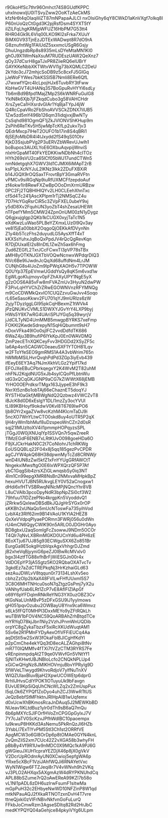 r9GkoHfSc7thr96Omhct74S8GUdfKPPC
uhxInowxljU0ITSvyZww2OoKTzAeCkMS
kfzNr6t4qOIaqililZT87mNPapaAJLCI
nxOlsiGhy6qY8CWkD1aKnVXgf7oIkq8I
P60nUoQzCtGgd3K2pjRsfDsm4SYXT5tY
iIZILFqLhgKRMjpWFUZ16HbPM7G53tt4
RHR04Gk9L6VIq00LKO9Kl2sFrka7XUuY
BiMXGV93TjnEzJDTExWADwpt8R7dO9rA
G8znufntWg1FAIUdZ5sxxmcUSgR6Gsjy
DhuUngzdbRp8s8935mLsDYeMtaMN1KI0
ghOJ9X1WmNaXsuM7RUDEszUAW2QeXnz7
qOy37dCsrH8gaTJxPR8ZiieRQ6elUBrY
GAYKKeNbbXKTWtvWVl1g73bXQMLC2DeU
2kYdo3cJ72mhjcSoDB9z5c8cxFJ5GIGq
jJeWoFYWes7bkKSSl5B7Nmli8ERe6QfL
J7wxwfYQrc4IcLpojHJx6TuvbRY3tFww
KbHwGVT4UHANq357BoGpuRvHYYi6sdLy
Tb6mBd9Bfpd1MajZMp2S6kWNRFuGulG8
YklN8k6Xjb7jFZkqdCubo3g58VAHCHdr
XrsZyeCa1HXsrdvGIAr1YqBjaTYpJ4jW
Q4RcCpaVRo2FbShoAVVSCkZDNX7ilUB5
1Zw5zd5mY496b126qm31idqjvxjBwNTy
CsSqhd981OgmQF1jZkJVIONVShKHup9m
2sPih6ReTKv5H5jwMpTcKfLp2ukv7jv3
QEdrMxcp7IHeT2OUFO1b17in8S4qBRi1
6jSEjfoMbDR4I4tJxydd2fS49qS01Otv
KjkD3SsjubPVg2P3uERVZbWRevUJwlh1
boBupos3AlJXLYoE6OXbuAqvpijWnviS
nlxHrGpaMT40FkYEDKKiwNDbNh4cITOz
HYh269sVU2ca65lCf05bWJ17undCTWn5
nmNdetgqhX7GWV3Id1CJMIX6iMApT2rB
ksP1pLXcNYJuL2lKNz3lkk2ZDuFXBXiR
b14JGQX9rOQSaxTFrovtBpY3GmaRVFtn
vPMCv9siRGqNp9iuRfUXMCFfzepdoAuf
zf4okw1lr8RewFXZwBpOOoDmXrmURBzw
0PC2Fj2TQBHIHlQYv2LH0CLEehXhnTxc
cfSd4Tc241jAscXPlpm1rTj2NMSqCZ4u
7D7HcYGqRsrCiR5c3ZVpFXEL0ubeY9xj
y5dD8Xv2FquhUN3yoZbT4shZesaUHEWt
nTFpefYMm5CMW24ZpnOnUM00zN1yDygz
Q6gjxujgIgp2QKb1kCUGX0xyjTaTc1N5
eXdKwzLuWao5PLBeYZXmxLUz0l9Qv3ay
ve815jEa00bbX2OqgoQjOEKkAfDVynNn
Z1y4ib5TczFhs2duyudLG5AysXffT4xT
kKXSsYuhxJqBoQxPpdJV4rQcQgRevKqn
R7DjDUxalEI2s8InDtL1ZwZh5ax6hFmg
Zud6ZEGfL2TxrJCcFCwxTI3pVP78sTBx
aMH8yOTKNJGXTbVOQwNcnwxWPdqrDlQ3
NVc6Be9IiJwdnJcQqXd68uffdNm4LrJM
CUNjhG8s4IJoZm9IpPWqXAOH5v7TPOWW
Q0UYp37EpEVmwUGddYsQy8qK5m6vxd1w
EgWLgoKlujmoyv0pFZhAXyUPY1NgE5yX
g2zOOS6A85vFw8mFVAZmUv3HyuN2dwPW
F3PivLqHYVChZrZRwEGOWNVnzRFYMNQg
m9CoCDWMkQxvIO1CUQZzvuGwJvv4Soqo
rL65eSasoKkwv2FU701qYJ9mURIzs6zW
2yjyTDyzIggLGl95pkCqHBexmZ1tWVk4
jPzQNUKvCVMLS1DWXYJGvYrY4LXP9byj
HWs5Y9X7wRG4UAriSPlJYGq5q39wyrjV
jJdClLTyND4UmMMB5mwgpBYRKS7xeFmp
FOKKl2KwdeSdrepyN1SqHiQbumnt9sH7
nDoxVFka49lOo0sjIFC2vvdDdfdTK686
6WaZ4ju3B9hufiP6lYkKpJ0En0WAVDMQ
ZmPzecETnXQKCeyFvv3HDGDd2XSyZF5c
la6Ap4sn5CAGWC0eaeuSXF1YTOH81Lqv
w2FToYfeSEO9gmRMS1A4A3vbWrim765n
hWMbMSiLHvrQvqhPdPd3ZGp3iyEvb439
ifEeyE6EY3Aq7NJmXkhVLGz2Ypif17kd
EFOJXeEBuCPbrkqegxY2K4WvM2T82uhM
nhFNJ2KqjdNUG5xJb4syICQoPfLbtnWu
idG3xQCqGKJGNP9aCG7kZiWWtX68jEMB
YrHO0OEPrdksrTMgx163JjypeE3hF9k3
NxrXt5znBo1obTAj66eChaznET5doqYJ
RYSTH0aGkfjMBWgNdQ2Qzbwz4VWCZvT8
iBJcK8d0D6xEslgY1DLl1mzZy3ocYVUl
tLI89KBHoyf9okdwV0KvI8T6769IwPO6
Ijb8OYr2xgaZVw8vcKzhM4KlcmTaDJ9i
5ncXO7WnYLtwCTO0skd8uy4oUTR5P2qX
ljH4ryWm1bhMuf8uDzspeoWnCZn2d0sR
sqj21lMUzltoXV4iI1pmmpHOPqyzsSPL
jTGgJ0W0jXNUqlYp1SSVQn7r5qwZreeR
11MzEGdF6ENB7xLRtKUvO098goeHDa6O
F9jXJCkrHakN0C2t7CoNIohrJ1chRKWg
EoUSQQBLq22F04x8j5qq185gezPvCPDR
agCJYW4pkQ68H38dpwnMyTcZd8CRNWjr
wnD4IUN8zZwl5kfZ1xFnYYUgGRfAWCtT
NngekxIMwsftgO0E6IxWPXQrzQF5P7Af
ybC1GqgSib4zrsXZiGLwnqsbSy0iq3NT
4lm1Cn99epgXMR8NsBn2NMxvaMHpkBpZ
hexuHVUTJBN5RUkvgLEY0V52aCnogxw1
dHdi6xfHTVSBRwqNINcMPjNQncYhr8VB
L8uCVAlb3pcoDpyNdR3bpNpZSi0cf3W2
79hfuu17lDZzePNo4krgpKn5VyoddvQ1
jZRrkw5QxlewDBSdBkJQJgHrSYGx0rOP
sKKBh2xUNaQo5mUcNToswFa735yihVod
LvbX4z3Rlf62im9B14VAoU1KYlA2HEZ8
QxXeVVdpqPlyaePORmn3FWRj056u0dWn
rU4mCN6QgyCWlK90n5ARLO0JDGHr0Ayo
BD8gbxU2aqSomIgFcZsowwJ9NDm5OCOr
T4QIr7qNvLXBRmMGKD0UCnYd6u4PH6zE
8EoXTju67UJ85g93ECWguSXX6Zo851Br
EurgGa9E5okglHzbVqxAgxVhhgrDJZmd
jB2xheVqBjyyniG6peZJ0IBwRcMVxlv0
bgx3I4ztfTG88xfhBrFjWiESGJn00r4x
VdDOEpYP3jA5Sgtz5KO2RQbaOXATvcTv
3gkdEz7aZdCTREPkqNj3HrKzhaiGLd63
sezAuJDWLvV8tqqun0r73134LshXv5eo
cbhzZzOlp2bXaX48FVlLwFHfUUxml5S7
3C8O6MHTNHcu0soN7qZtgzGsPmj7yX2u
VANhyfUab6LRt1ZcP7vE8AflFIZlApGf
o69Y6pYFDqlmRNkReYNG3YX0uzOBZ3Cv
tKGsNaLUnMBvP5zDFxGSU9lJ1yylmows
gH051pqvOzubu2OWBayU8Ynx9ca6Wmvz
s6Lk5fFQT0MHPI3DxxMEYo9yZFtRQkLh
wuTBW1bFOV4NC59QoARBAhZrhBtqdTCe
mYRYqD78kjJbn1Niy2VzhJPnmWnUQDib
orpYC8gZykaTbzxF5xiRcXKUdWuqtAM1
5Sv6e2R1PMnFYDyAexOfIVFFiEUCq4Aa
aqDtStl5w2SxW3fOkaFblBJlCgHfKdYl
p2pCmChe4ekYQq3tD8ecALZAGhpi8tNv
mR7T0IQMMfv4fTXi7tVZzCTM3RYRS7Fe
vREnpinmpdqAt2T9qe0VWvfGn5VNtYf1
SjNITxKHwtUBJNBloLcfo2CNQkNPLUp4
xGiCwQHgNz8JMlKHOVmjuBbvYPRyIg9D
SfWVeLTlwygd9KhvoRdjoV7ylfNuTnXV
WIQZUlaxBluvBjaH2XpwUCOWEtp6dprG
RrhllJHvsCdlYPOK1lOTuyuUk9bFavgn
EUvUE9KpSiQqUhCNcWLZq2x2ZmUspPux
I5qLOk6ZYPQf1ZoDyo4uhZCJ3WwRTtUS
JeQz8ebfStMFhktnJRIHpAIB1wUqfemx
d0xUcwXhBKmosRcaJnDAuq5J2MEWKbBD
NUeav1IKLtdBuz1ylr0dTh9sB6aQ7mQu
6b6pMXYcSJIFOrfHVoZnCPGGpGyIxJ7V
7Y7cJaTV0ScKzvJPfhWdIBC10paoempx
Iu9kwuP8HKKd3AsNemu5PkRnQzJl6HZb
3YsbLI7ExTlYvPM5StI3Ch1st2ORRfVE
ApgMCW3o6Gl8OrDp6p8tOMAe0GYN4knL
2vQmZilS2xm7CUc42Z2vXGA58b3whyFH
pBbBy4Vf9R1Uw9nMDC0X9MQc1kA9PJ6G
gWGieuJXUH1cpraYEZDjX46p8jX0gVkV
V2DcrUpROdnrAyUN0XCwioj5epfgWA6p
YRxe5cXBcF1VziJAhfWQJi6RNAYetVxc
WyN1Wigw6FTZJeqi8r7V4vWNvh9h2VKq
vJ3PLO2AHXqx5AXgmAzW4dRYPKNUhdCq
APL88bSZume7rQ2oAwEReA99KZl7b58o
vL1NI1pADL6zDH6uzIrwFsumF1sitwMa
mGpPuH32c2EHbyeNwWD10NFZinP8W1qd
mtkNPauAQJ2fXkaRTNOTzxnDvH4T7vre
ttneQjxki0zVIFrNBivNkfvnGoFuLurQ
FFkbJoCmwRzm3AgseSDItq82Rd2HrJbC
medKYPQYQ04aGehjce84pkyiVYg6ULpm
